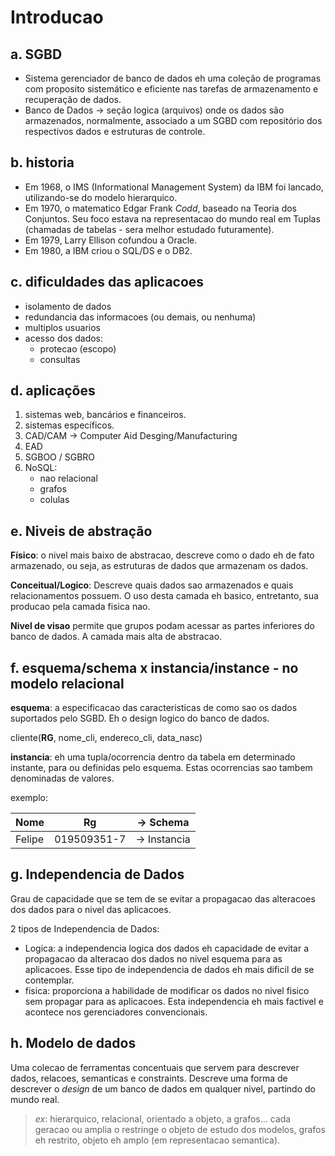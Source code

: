 # Introducao
## a. SGBD
- Sistema gerenciador de banco de dados eh uma coleção de programas com proposito sistemático e eficiente nas tarefas de armazenamento e recuperação de dados.
- Banco de Dados -> seção logica (arquivos) onde os dados são armazenados, normalmente, associado a um SGBD com repositório dos respectivos dados e estruturas de controle.

## b. historia

- Em 1968, o IMS (Informational Management System) da IBM foi lancado, utilizando-se do modelo hierarquico.
- Em 1970, o matematico Edgar Frank *Codd*, baseado na Teoria dos Conjuntos. Seu foco estava na representacao do mundo real em Tuplas (chamadas de tabelas - sera melhor estudado futuramente).
- Em 1979, Larry Ellison cofundou a Oracle.
- Em 1980, a IBM criou o SQL/DS e o DB2.
## c. dificuldades das aplicacoes

- isolamento de dados
- redundancia das informacoes (ou demais, ou nenhuma)
- multiplos usuarios
- acesso dos dados:
	- protecao (escopo)
	- consultas
## d. aplicações

1. sistemas web, bancários e financeiros.
2. sistemas específicos.
3. CAD/CAM -> Computer Aid Desging/Manufacturing 
4. EAD
5. SGBOO / SGBRO
6. NoSQL: 
    - nao relacional
    - grafos
    - colulas

## e. Niveis de abstração

**Físico**: o nivel mais baixo de abstracao, descreve como o dado eh de fato armazenado, ou seja, as estruturas de dados que armazenam os dados.

**Conceitual/Logico**: Descreve quais dados sao armazenados e quais relacionamentos possuem. O uso desta camada eh basico, entretanto, sua producao pela camada fisica nao.

**Nivel de visao** permite que grupos podam acessar as partes inferiores do banco de dados. A camada mais alta de abstracao.


## f. esquema/schema x instancia/instance - no modelo relacional
**esquema**: a especificacao das caracteristicas de como sao os dados suportados pelo SGBD. Eh o design logico do banco de dados.

cliente(__RG__, nome_cli, endereco_cli, data_nasc) 

**instancia**: eh uma tupla/ocorrencia dentro da tabela em determinado instante, para ou definidas pelo esquema. Estas ocorrencias sao tambem denominadas de valores.

exemplo:

| Nome   | Rg          | -> Schema    |
| ------ | ----------- | ------------ |
| Felipe | 019509351-7 | -> Instancia |
## g. Independencia de Dados

Grau de capacidade que se tem de se evitar a propagacao das alteracoes dos dados para o nivel das aplicacoes.

2 tipos de Independencia de Dados:
- Logica: a independencia logica dos dados eh capacidade de evitar a propagacao da alteracao dos dados no nivel esquema para as aplicacoes. Esse tipo de independencia de dados eh mais dificil de se contemplar.
- fisica: proporciona a habilidade de modificar os dados no nivel fisico sem propagar para as aplicacoes. Esta independencia eh mais factivel e acontece nos gerenciadores convencionais.

## h. Modelo de dados
Uma colecao de ferramentas concentuais que servem para descrever dados, relacoes, semanticas e constraints. Descreve uma forma de descrever o _design_ de um banco de dados em qualquer nivel, partindo do mundo real.
> _ex_: hierarquico, relacional, orientado a objeto, a grafos... cada geracao ou amplia o restringe o objeto de estudo dos modelos, grafos eh restrito, objeto eh amplo (em representacao semantica).


